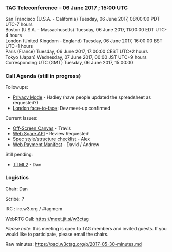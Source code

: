 ### TAG Teleconference – 06 June 2017 ; 15:00 UTC

San Francisco (U.S.A. - California)	Tuesday, 06 June 2017, 08:00:00	PDT	UTC-7 hours  
Boston (U.S.A. - Massachusetts)	Tuesday, 06 June 2017, 11:00:00	EDT	UTC-4 hours  
London (United Kingdom - England)	Tuesday, 06 June 2017, 16:00:00	BST	UTC+1 hours  
Paris (France)	Tuesday, 06 June 2017, 17:00:00	CEST	UTC+2 hours  
Tokyo (Japan)	Wednesday, 07 June 2017, 00:00	JST	UTC+9 hours  
Corresponding UTC (GMT)	Tuesday, 06 June 2017, 15:00:00	 

### Call Agenda (still in progress)

Followups:
* [Privacy Mode](https://github.com/w3ctag/design-reviews/issues/101) - Hadley (have people updated the spreadsheet as requested?)
* [London face-to-face](https://github.com/w3ctag/meetings/tree/gh-pages/2017/07-london): Dev meet-up confirmed

Current Issues:
* [Off-Screen Canvas](https://github.com/w3ctag/design-reviews/issues/141) - Travis
* [Web Sgare API](https://github.com/w3ctag/design-reviews/issues/179) - Review Requested!
* [Spec style/structure checklist](https://github.com/w3ctag/design-reviews/issues/136) - Alex
* [Web Payment Manifest](https://github.com/w3ctag/design-reviews/issues/162) - David / Andrew

Still pending:
* [TTML2](https://github.com/w3ctag/design-reviews/issues/138) - Dan

### Logistics

Chair: Dan

Scribe: ?

IRC : irc.w3.org / #tagmem

WebRTC Call: https://meet.jit.si/w3ctag

*Please note*: this meeting is open to TAG members and invited guests. If you would like to participate, please email the chairs.

Raw minutes: https://pad.w3ctag.org/p/2017-05-30-minutes.md
